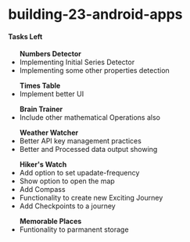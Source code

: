 # building-23-android-apps

#### Tasks Left

<ul>
  <b>Numbers Detector</b>
  <li>Implementing Initial Series Detector</li>
  <li>Implementing some other properties detection</li>
</ul>

<ul>
  <b>Times Table</b>
  <li>Implement better UI</li>
</ul>

<ul>
  <b>Brain Trainer</b>
  <li>Include other mathematical Operations also</li>
</ul>

<ul>
  <b>Weather Watcher</b>
  <li>Better API key management practices</li>
  <li>Better and Processed data output showing</li>
</ul>

<ul>
  <b>Hiker's Watch</b>
  <li>Add option to set upadate-frequency</li>
  <li>Show option to open the map</li>
  <li>Add Compass</li>
  <li>Functionality to create new Exciting Journey</li>
  <li>Add Checkpoints to a journey</li>
</ul>

<ul>
  <b>Memorable Places</b>
  <li>Funtionality to parmanent storage</li>
</ul>